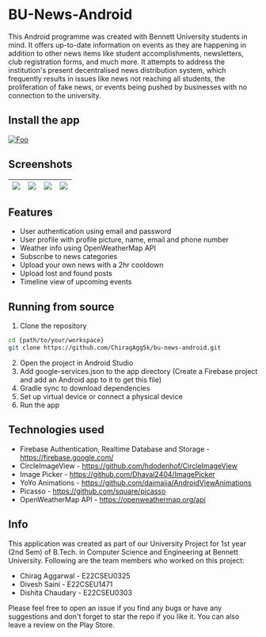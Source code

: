 # BU-News-Android 

This Android programme was created with Bennett University students in mind. It offers up-to-date information on events as they are happening in addition to other news items like student accomplishments, newsletters, club registration forms, and much more. It attempts to address the institution's present decentralised news distribution system, which frequently results in issues like news not reaching all students, the proliferation of fake news, or events being pushed by businesses with no connection to the university.

## Install the app

[![Foo](screenshots/google-play-png-logo-3799.png)](https://play.google.com/store/apps/details?id=com.chiragagg5k.bu_news_android)

## Screenshots


| ![](screenshots/screenshot_1.png) | ![](screenshots/screenshot_2.png) | ![](screenshots/screenshot_3.png) | ![](screenshots/screenshot_4.png) |
|:---------------------------------:| :---: | :---: | :---: |

## Features

- User authentication using email and password
- User profile with profile picture, name, email and phone number 
- Weather info using OpenWeatherMap API
- Subscribe to news categories
- Upload your own news with a 2hr cooldown
- Upload lost and found posts
- Timeline view of upcoming events

## Running from source

1. Clone the repository

```bash
cd {path/to/your/workspace}
git clone https://github.com/ChiragAgg5k/bu-news-android.git
```

2. Open the project in Android Studio
3. Add google-services.json to the app directory (Create a Firebase project and add an Android app to it to get this file)
4. Gradle sync to download dependencies
5. Set up virtual device or connect a physical device
6. Run the app

## Technologies used

- Firebase Authentication, Realtime Database and Storage - https://firebase.google.com/
- CircleImageView - https://github.com/hdodenhof/CircleImageView
- Image Picker - https://github.com/Dhaval2404/ImagePicker
- YoYo Animations - https://github.com/daimajia/AndroidViewAnimations
- Picasso - https://github.com/square/picasso
- OpenWeatherMap API - https://openweathermap.org/api

## Info

This application was created as part of our University Project for 1st year (2nd Sem) of B.Tech. in Computer Science and Engineering at Bennett University. Following are the team members who worked on this project:

- Chirag Aggarwal  - E22CSEU0325
- Divesh Saini - E22CSEU1471
- Dishita Chaudary - E22CSEU0303

Please feel free to open an issue if you find any bugs or have any suggestions and don't forget to star the repo if you like it. You can also leave a review on the Play Store.

